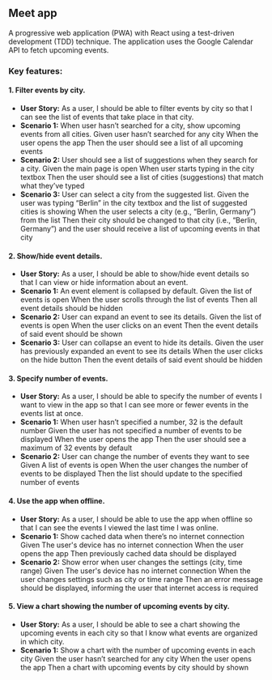 ## Meet app ##

A progressive web application (PWA) with React using a test-driven development (TDD) technique. The application uses the Google Calendar API to fetch upcoming events.

### Key features: ###
#### 1. Filter events by city. ####
- **User Story:** As a user, I should be able to filter events by city so that I can see the list of events that take place in that city.
- **Scenario 1:** When user hasn’t searched for a city, show upcoming events from all cities.
Given user hasn’t searched for any city
When the user opens the app
Then the user should see a list of all upcoming events
- **Scenario 2:** User should see a list of suggestions when they search for a city.
Given the main page is open
When user starts typing in the city textbox
Then the user should see a list of cities (suggestions) that match what they’ve typed
- **Scenario 3:** User can select a city from the suggested list.
Given the user was typing “Berlin” in the city textbox and the list of suggested cities is showing
When the user selects a city (e.g., “Berlin, Germany”) from the list
Then their city should be changed to that city (i.e., “Berlin, Germany”) and the user should receive a list of upcoming events in that city
#### 2. Show/hide event details. ####
- **User Story:** As a user, I should be able to show/hide event details so that I can view or hide information about an event.
- **Scenario 1:** An event element is collapsed by default.
Given the list of events is open
When the user scrolls through the list of events
Then all event details should be hidden
- **Scenario 2:** User can expand an event to see its details.
Given the list of events is open
When the user clicks on an event
Then the event details of said event should be shown
- **Scenario 3:** User can collapse an event to hide its details.
Given the user has previously expanded an event to see its details
When the user clicks on the hide button
Then the event details of said event should be hidden
#### 3. Specify number of events. ####
- **User Story:** As a user, I should be able to specify the number of events I want to view in the app so that I can see more or fewer events in the events list at once.
- **Scenario 1:** When user hasn’t specified a number, 32 is the default number
Given the user has not specified a number of events to be displayed
When the user opens the app
Then the user should see a maximum of 32 events by default
- **Scenario 2:** User can change the number of events they want to see
Given A list of events is open
When the user changes the number of events to be displayed
Then the list should update to the specified number of events
#### 4. Use the app when offline. ####
- **User Story:** As a user, I should be able to use the app when offline so that I can see the events I viewed the last time I was online.
- **Scenario 1:** Show cached data when there’s no internet connection
Given The user's device has no internet connection
When the user opens the app
Then previously cached data should be displayed
- **Scenario 2:** Show error when user changes the settings (city, time range)
Given The user's device has no internet connection
When the user changes settings such as city or time range
Then an error message should be displayed, informing the user that internet access is required
#### 5. View a chart showing the number of upcoming events by city. ####
- **User Story:** As a user, I should be able to see a chart showing the upcoming events in each city so that I know what events are organized in which city.
- **Scenario 1:** Show a chart with the number of upcoming events in each city
Given the user hasn’t searched for any city
When the user opens the app
Then a chart with upcoming events by city should by shown
